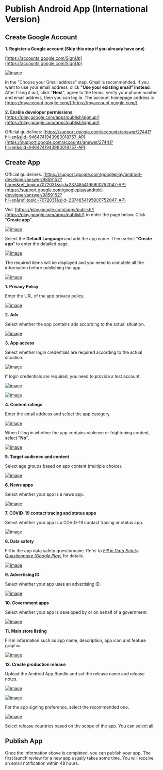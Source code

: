 # Publish Android App (International Version)

## Create Google Account

**1. Register a Google account (Skip this step if you already have one)** 

[https://accounts.google.com/SignUp](https://accounts.google.com/SignUp)

<a data-fancybox title="img" href="/en/appDevelop/oemapp/googlestore/googlestore1.png">![image](/en/appDevelop/oemapp/googlestore/googlestore1.png)</a>

In the "Choose your Gmail address" step, Gmail is recommended. If you want to use your email address, click **"Use your existing email" instead**. After filling it out, click "**Next**", agree to the terms, verify your phone number and email address, then you can log in. The account homepage address is [https://myaccount.google.com/](https://myaccount.google.com/).

**2. Enable developer permissions**: [https://play.google.com/apps/publish/signup/](https://play.google.com/apps/publish/signup/)

Official guidelines: [https://support.google.com/accounts/answer/27441?hl=en&sjid=9464741943980018757-AP](https://support.google.com/accounts/answer/27441?hl=en&sjid=9464741943980018757-AP).

## Create App 

Official guidelines: [https://support.google.com/googleplay/android-developer/answer/9859152?hl=en&ref_topic=7072031&sjid=2374854195900752047-AP](https://support.google.com/googleplay/android-developer/answer/9859152?hl=en&ref_topic=7072031&sjid=2374854195900752047-AP)

Visit [https://play.google.com/apps/publish/](https://play.google.com/apps/publish/) to enter the page below. Click "**Create app**".

<a data-fancybox title="img" href="/en/appDevelop/oemapp/googlestore/googlestore102.png">![image](/en/appDevelop/oemapp/googlestore/googlestore102.png)</a>

Select the **Default Language** and add the app name. Then select "**Create app**" to enter the detailed page.

<a data-fancybox title="img" href="/en/appDevelop/oemapp/googlestore/googlestore103.png">![image](/en/appDevelop/oemapp/googlestore/googlestore103.png)</a>

The required items will be displayed and you need to complete all the information before publishing the app.

<a data-fancybox title="img" href="/en/appDevelop/oemapp/googlestore/googlestore104.png">![image](/en/appDevelop/oemapp/googlestore/googlestore104.png)</a>

**1. Privacy Policy**

Enter the URL of the app privacy policy.

<a data-fancybox title="img" href="/en/appDevelop/oemapp/googlestore/googlestore105.png">![image](/en/appDevelop/oemapp/googlestore/googlestore105.png)</a>

**2. Ads**

Select whether the app contains ads according to the actual situation.

<a data-fancybox title="img" href="/en/appDevelop/oemapp/googlestore/googlestore106.png">![image](/en/appDevelop/oemapp/googlestore/googlestore106.png)</a>

**3. App access**

Select whether login credentials are required according to the actual situation.

<a data-fancybox title="img" href="/en/appDevelop/oemapp/googlestore/googlestore107.png">![image](/en/appDevelop/oemapp/googlestore/googlestore107.png)</a>

If login credentials are required, you need to provide a test account.

<a data-fancybox title="img" href="/en/appDevelop/oemapp/googlestore/googlestore109.png">![image](/en/appDevelop/oemapp/googlestore/googlestore109.png)</a>

<a data-fancybox title="img" href="/en/appDevelop/oemapp/googlestore/googlestore110.png">![image](/en/appDevelop/oemapp/googlestore/googlestore110.png)</a>

**4. Content ratings**

Enter the email address and select the app category.

<a data-fancybox title="img" href="/en/appDevelop/oemapp/googlestore/googlestore108.png">![image](/en/appDevelop/oemapp/googlestore/googlestore108.png)</a>

When filling in whether the app contains violence or frightening content, select "**No**".

<a data-fancybox title="img" href="/en/appDevelop/oemapp/googlestore/googlestore117.png">![image](/en/appDevelop/oemapp/googlestore/googlestore117.png)</a>

**5. Target audience and content**

Select age groups based on app content (multiple choice).

<a data-fancybox title="img" href="/en/appDevelop/oemapp/googlestore/googlestore111.png">![image](/en/appDevelop/oemapp/googlestore/googlestore111.png)</a>

**6. News apps**

Select whether your app is a news app.

<a data-fancybox title="img" href="/en/appDevelop/oemapp/googlestore/googlestore112.png">![image](/en/appDevelop/oemapp/googlestore/googlestore112.png)</a>

**7. COVID-19 contact tracing and status apps**

Select whether your app is a COVID-19 contact tracing or status app.

<a data-fancybox title="img" href="/en/appDevelop/oemapp/googlestore/googlestore113.png">![image](/en/appDevelop/oemapp/googlestore/googlestore113.png)</a>

**8. Data safety**

Fill in the app data safety questionnaire. Refer to [_Fill in Data Safety Questionnaire (Google Play)_](/appDevelop/OEMApp/app/google-data-inof) for details.

<a data-fancybox title="img" href="/en/appDevelop/oemapp/googlestore/googlestore114.png">![image](/en/appDevelop/oemapp/googlestore/googlestore114.png)</a>

**9. Advertising ID**

 Select whether your app uses an advertising ID.

<a data-fancybox title="img" href="/en/appDevelop/oemapp/googlestore/googlestore115.png">![image](/en/appDevelop/oemapp/googlestore/googlestore115.png)</a>

**10. Government apps**

Select whether your app is developed by or on behalf of a government.

<a data-fancybox title="img" href="/en/appDevelop/oemapp/googlestore/googlestore116.png">![image](/en/appDevelop/oemapp/googlestore/googlestore116.png)</a>

**11. Main store listing**

Fill in information such as app name, description, app icon and feature graphic.

<a data-fancybox title="img" href="/en/appDevelop/oemapp/googlestore/googlestore118.png">![image](/en/appDevelop/oemapp/googlestore/googlestore118.png)</a>

**12. Create production release**

Upload the Android App Bundle and set the release name and release notes.

<a data-fancybox title="img" href="/en/appDevelop/oemapp/googlestore/googlestore119.png">![image](/en/appDevelop/oemapp/googlestore/googlestore119.png)</a>

<a data-fancybox title="img" href="/en/appDevelop/oemapp/googlestore/googlestore120.png">![image](/en/appDevelop/oemapp/googlestore/googlestore120.png)</a>

For the app signing preference, select the recommended one.

<a data-fancybox title="img" href="/en/appDevelop/oemapp/googlestore/googlestore121.png">![image](/en/appDevelop/oemapp/googlestore/googlestore121.png)</a>

Select release countries based on the scope of the app. You can select all.

## Publish App

Once the information above is completed, you can publish your app. The first launch review for a new app usually takes some time. You will receive an email notification within 48 hours.
